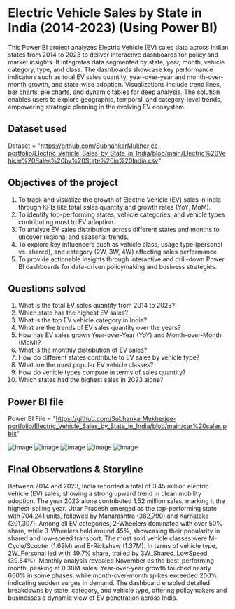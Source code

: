 # Electric Vehicle Sales by State in India (2014-2023) (Using Power BI)
This Power BI project analyzes Electric Vehicle (EV) sales data across Indian states from 2014 to 2023 to deliver interactive dashboards for policy and market insights. It integrates data segmented by state, year, month, vehicle category, type, and class. The dashboards showcase key performance indicators such as total EV sales quantity, year-over-year and month-over-month growth, and state-wise adoption. Visualizations include trend lines, bar charts, pie charts, and dynamic tables for deep analysis. The solution enables users to explore geographic, temporal, and category-level trends, empowering strategic planning in the evolving EV ecosystem.

## Dataset used
Dataset = "https://github.com/SubhankarMukherjee-portfolio/Electric_Vehicle_Sales_by_State_in_India/blob/main/Electric%20Vehicle%20Sales%20by%20State%20in%20India.csv"


## Objectives of the project
1) To track and visualize the growth of Electric Vehicle (EV) sales in India through KPIs like total sales quantity and growth rates (YoY, MoM).
2) To identify top-performing states, vehicle categories, and vehicle types contributing most to EV adoption.
3) To analyze EV sales distribution across different states and months to uncover regional and seasonal trends.
4) To explore key influencers such as vehicle class, usage type (personal vs. shared), and category (2W, 3W, 4W) affecting sales performance.
5) To provide actionable insights through interactive and drill-down Power BI dashboards for data-driven policymaking and business strategies.


## Questions solved
1) What is the total EV sales quantity from 2014 to 2023?
2) Which state has the highest EV sales?
3) What is the top EV vehicle category in India?
4) What are the trends of EV sales quantity over the years?
5) How has EV sales grown Year-over-Year (YoY) and Month-over-Month (MoM)?
6) What is the monthly distribution of EV sales?
7) How do different states contribute to EV sales by vehicle type?
8) What are the most popular EV vehicle classes?
9) How do vehicle types compare in terms of sales quantity?
10) Which states had the highest sales in 2023 alone?

## Power BI file
Power BI File = "https://github.com/SubhankarMukherjee-portfolio/Electric_Vehicle_Sales_by_State_in_India/blob/main/car%20sales.pbix"

![image](https://github.com/user-attachments/assets/7315eab9-248b-4918-91d6-fd8a25284ca7)
![image](https://github.com/user-attachments/assets/0108b432-0717-4171-b21c-58544516d99b)
![image](https://github.com/user-attachments/assets/cf4edc33-f3b7-44dc-adb6-bf9d17fee11c)
![image](https://github.com/user-attachments/assets/4a562ea7-bf9d-4224-b7bb-097175ce1c19)
![image](https://github.com/user-attachments/assets/f931609d-fe16-4719-8748-2e48efca8ae6)


## Final Observations & Storyline
Between 2014 and 2023, India recorded a total of 3.45 million electric vehicle (EV) sales, showing a strong upward trend in clean mobility adoption. The year 2023 alone contributed 1.52 million sales, marking it the highest-selling year. Uttar Pradesh emerged as the top-performing state with 704,241 units, followed by Maharashtra (382,790) and Karnataka (301,307). Among all EV categories, 2-Wheelers dominated with over 50% share, while 3-Wheelers held around 45%, showcasing their popularity in shared and low-speed transport. The most sold vehicle classes were M-Cycle/Scooter (1.62M) and E-Rickshaw (1.37M). In terms of vehicle type, 2W_Personal led with 49.7% share, trailed by 3W_Shared_LowSpeed (39.64%). Monthly analysis revealed November as the best-performing month, peaking at 0.38M sales. Year-over-year growth touched nearly 600% in some phases, while month-over-month spikes exceeded 200%, indicating sudden surges in demand. The dashboard enabled detailed breakdowns by state, category, and vehicle type, offering policymakers and businesses a dynamic view of EV penetration across India.


